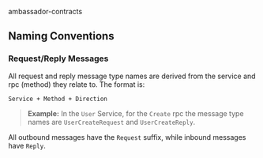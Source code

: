 ambassador-contracts

## Naming Conventions

### Request/Reply Messages

All request and reply message type names are derived from the service and rpc (method) they relate to. The format is:

`Service + Method + Direction`

> __Example:__ In the `User` Service, for the `Create` rpc the message type names are `UserCreateRequest` and `UserCreateReply`.

All outbound messages have the `Request` suffix, while inbound messages have `Reply`.
